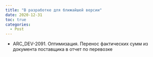 ```yaml
---
title: "В разработке для ближайшей версии"
date: 2020-12-31
toc: true
categories:
  - Post  
---
```


-   ARC_DEV-2091. Оптимизация. Перенос фактических сумм из документа поставщика в отчет по перевозке
